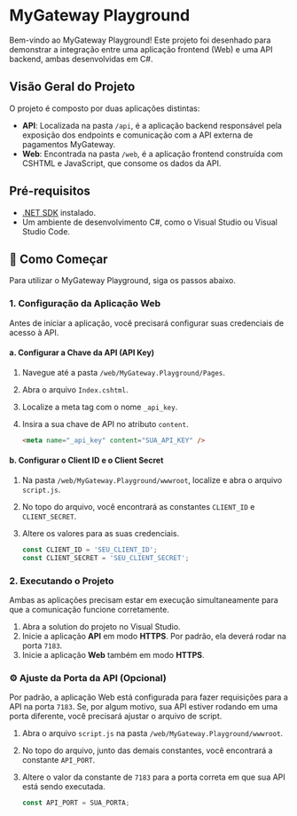 # MyGateway Playground

Bem-vindo ao MyGateway Playground\! Este projeto foi desenhado para demonstrar a integração entre uma aplicação frontend (Web) e uma API backend, ambas desenvolvidas em C\#.

## Visão Geral do Projeto

O projeto é composto por duas aplicações distintas:

  * **API**: Localizada na pasta `/api`, é a aplicação backend responsável pela exposição dos endpoints e comunicação com a API externa de pagamentos MyGateway.
  * **Web**: Encontrada na pasta `/web`, é a aplicação frontend construída com CSHTML e JavaScript, que consome os dados da API.

## Pré-requisitos

  * [.NET SDK](https://dotnet.microsoft.com/download) instalado.
  * Um ambiente de desenvolvimento C\#, como o Visual Studio ou Visual Studio Code.

## 🚀 Como Começar

Para utilizar o MyGateway Playground, siga os passos abaixo.

### 1\. Configuração da Aplicação Web

Antes de iniciar a aplicação, você precisará configurar suas credenciais de acesso à API.

#### a. Configurar a Chave da API (API Key)

1.  Navegue até a pasta `/web/MyGateway.Playground/Pages`.

2.  Abra o arquivo `Index.cshtml`.

3.  Localize a meta tag com o nome `_api_key`.

4.  Insira a sua chave de API no atributo `content`.

    ```html
    <meta name="_api_key" content="SUA_API_KEY" />
    ```

#### b. Configurar o Client ID e o Client Secret

1.  Na pasta `/web/MyGateway.Playground/wwwroot`, localize e abra o arquivo `script.js`.

2.  No topo do arquivo, você encontrará as constantes `CLIENT_ID` e `CLIENT_SECRET`.

3.  Altere os valores para as suas credenciais.

    ```javascript
    const CLIENT_ID = 'SEU_CLIENT_ID';
    const CLIENT_SECRET = 'SEU_CLIENT_SECRET';
    ```

### 2\. Executando o Projeto

Ambas as aplicações precisam estar em execução simultaneamente para que a comunicação funcione corretamente.

1.  Abra a solution do projeto no Visual Studio.
2.  Inicie a aplicação **API** em modo **HTTPS**. Por padrão, ela deverá rodar na porta `7183`.
3.  Inicie a aplicação **Web** também em modo **HTTPS**.

### ⚙️ Ajuste da Porta da API (Opcional)

Por padrão, a aplicação Web está configurada para fazer requisições para a API na porta `7183`. Se, por algum motivo, sua API estiver rodando em uma porta diferente, você precisará ajustar o arquivo de script.

1.  Abra o arquivo `script.js` na pasta `/web/MyGateway.Playground/wwwroot`.

2.  No topo do arquivo, junto das demais constantes, você encontrará a constante `API_PORT`.

3.  Altere o valor da constante de `7183` para a porta correta em que sua API está sendo executada.

    ```javascript
    const API_PORT = SUA_PORTA;
    ```